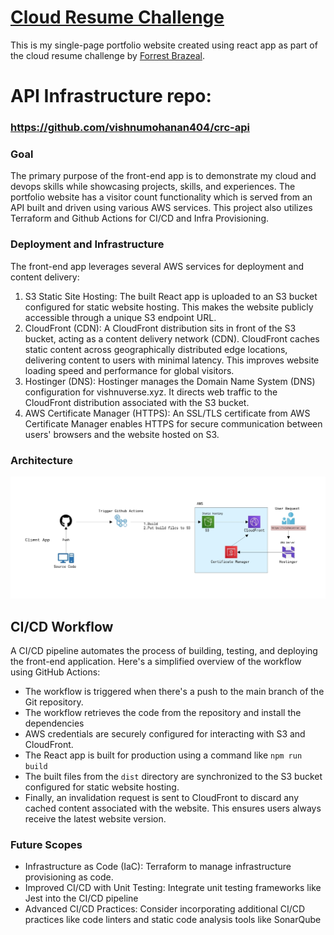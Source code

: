 # [Cloud Resume Challenge](https://cloudresumechallenge.dev/docs/the-challenge/aws/)

This is my single-page portfolio website created using react app as part of the cloud resume challenge by [Forrest Brazeal](https://forrestbrazeal.com/).

# API Infrastructure repo:

### https://github.com/vishnumohanan404/crc-api

### Goal

The primary purpose of the front-end app is to demonstrate my cloud and devops skills while showcasing projects, skills, and experiences. The portfolio website has a visitor count functionality which is served from an API built and driven using various AWS services. This project also utilizes Terraform and Github Actions for CI/CD and Infra Provisioning.

### Deployment and Infrastructure

The front-end app leverages several AWS services for deployment and content delivery:

1. S3 Static Site Hosting: The built React app is uploaded to an S3 bucket configured for static website hosting. This makes the website publicly accessible through a unique S3 endpoint URL.
2. CloudFront (CDN): A CloudFront distribution sits in front of the S3 bucket, acting as a content delivery network (CDN). CloudFront caches static content across geographically distributed edge locations, delivering content to users with minimal latency. This improves website loading speed and performance for global visitors.
3. Hostinger (DNS): Hostinger manages the Domain Name System (DNS) configuration for vishnuverse.xyz. It directs web traffic to the CloudFront distribution associated with the S3 bucket.
4. AWS Certificate Manager (HTTPS): An SSL/TLS certificate from AWS Certificate Manager enables HTTPS for secure communication between users' browsers and the website hosted on S3.

### Architecture
![Diagram](diagram.jpg)

## CI/CD Workflow

A CI/CD pipeline automates the process of building, testing, and deploying the front-end application. Here's a simplified overview of the workflow using GitHub Actions:

- The workflow is triggered when there's a push to the main branch of the Git repository.
- The workflow retrieves the code from the repository and install the dependencies
- AWS credentials are securely configured for interacting with S3 and CloudFront.
- The React app is built for production using a command like `npm run build `
- The built files from the `dist` directory are synchronized to the S3 bucket configured for static website hosting.
- Finally, an invalidation request is sent to CloudFront to discard any cached content associated with the website. This ensures users always receive the latest website version.

### Future Scopes

- Infrastructure as Code (IaC): Terraform to manage infrastructure provisioning as code.
- Improved CI/CD with Unit Testing: Integrate unit testing frameworks like Jest into the CI/CD pipeline
- Advanced CI/CD Practices: Consider incorporating additional CI/CD practices like code linters and static code analysis tools like SonarQube
